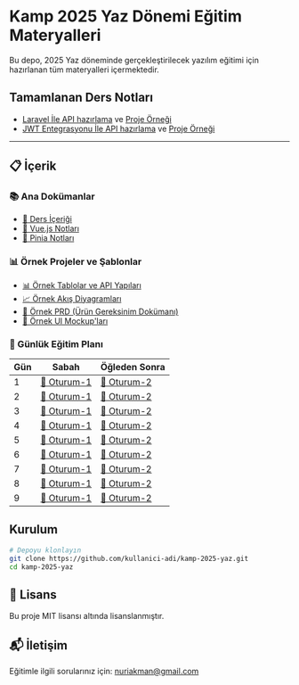 # Kamp 2025 Yaz Dönemi Eğitim Materyalleri

Bu depo, 2025 Yaz döneminde gerçekleştirilecek yazılım eğitimi için hazırlanan tüm materyalleri içermektedir.

## Tamamlanan Ders Notları

- [Laravel İle API hazırlama](./laravel-API-notlar/KURULUM.md) ve [Proje Örneği](./ders-notu-ornekleri/laravel_api)
- [JWT Entegrasyonu İle API hazırlama](./laravel-API-notlar/DERS-NOTU-JWT.md) ve [Proje Örneği](./ders-notu-ornekleri/laravel_api_jwt)

---

## 📋 İçerik

### 📚 Ana Dokümanlar

- [📝 Ders İçeriği](./ders-icerigi.md)
- [💚 Vue.js Notları](./vuejs/README.md)
- [🍍 Pinia Notları](./pinia/README.md)

### 📊 Örnek Projeler ve Şablonlar

- [📊 Örnek Tablolar ve API Yapıları](ornek-tablolar-api.md)
- [📈 Örnek Akış Diyagramları](ornek-akis-diagramlari.md)
- [📑 Örnek PRD (Ürün Gereksinim Dokümanı)](ornek-prd.md)
- [🎨 Örnek UI Mockup'ları](ornek-ui-mockup.md)

### 📅 Günlük Eğitim Planı

| Gün | Sabah                             | Öğleden Sonra                             |
| --- | --------------------------------- | ----------------------------------------- |
| 1   | [🌅 Oturum-1](plan/gun1-sabah.md) | [🌇 Oturum-2](plan/gun1-ogleden-sonra.md) |
| 2   | [🌅 Oturum-1](plan/gun2-sabah.md) | [🌇 Oturum-2](plan/gun2-ogleden-sonra.md) |
| 3   | [🌅 Oturum-1](plan/gun3-sabah.md) | [🌇 Oturum-2](plan/gun3-ogleden-sonra.md) |
| 4   | [🌅 Oturum-1](plan/gun4-sabah.md) | [🌇 Oturum-2](plan/gun4-ogleden-sonra.md) |
| 5   | [🌅 Oturum-1](plan/gun5-sabah.md) | [🌇 Oturum-2](plan/gun5-ogleden-sonra.md) |
| 6   | [🌅 Oturum-1](plan/gun6-sabah.md) | [🌇 Oturum-2](plan/gun6-ogleden-sonra.md) |
| 7   | [🌅 Oturum-1](plan/gun7-sabah.md) | [🌇 Oturum-2](plan/gun7-ogleden-sonra.md) |
| 8   | [🌅 Oturum-1](plan/gun8-sabah.md) | [🌇 Oturum-2](plan/gun8-ogleden-sonra.md) |
| 9   | [🌅 Oturum-1](plan/gun9-sabah.md) | [🌇 Oturum-2](plan/gun9-ogleden-sonra.md) |

## Kurulum

```bash
# Depoyu klonlayın
git clone https://github.com/kullanici-adi/kamp-2025-yaz.git
cd kamp-2025-yaz
```

## 📄 Lisans

Bu proje MIT lisansı altında lisanslanmıştır.

## 📬 İletişim

Eğitimle ilgili sorularınız için: [nuriakman@gmail.com](mailto:nuriakman@gmail.com)
